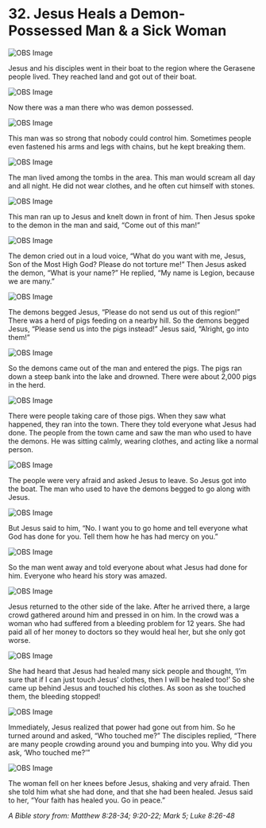 # 32. Jesus Heals a Demon-Possessed Man & a Sick Woman

![OBS Image](https://cdn.door43.org/obs/jpg/360px/obs-en-32-01.jpg)

Jesus and his disciples went in their boat to the region where the Gerasene people lived. They reached land and got out of their boat.

![OBS Image](https://cdn.door43.org/obs/jpg/360px/obs-en-32-02.jpg)

Now there was a man there who was demon possessed.

![OBS Image](https://cdn.door43.org/obs/jpg/360px/obs-en-32-03.jpg)

This man was so strong that nobody could control him. Sometimes people even fastened his arms and legs with chains, but he kept breaking them.

![OBS Image](https://cdn.door43.org/obs/jpg/360px/obs-en-32-04.jpg)

The man lived among the tombs in the area. This man would scream all day and all night. He did not wear clothes, and he often cut himself with stones.

![OBS Image](https://cdn.door43.org/obs/jpg/360px/obs-en-32-05.jpg)

This man ran up to Jesus and knelt down in front of him. Then Jesus spoke to the demon in the man and said, “Come out of this man!” 

![OBS Image](https://cdn.door43.org/obs/jpg/360px/obs-en-32-06.jpg)

The demon cried out in a loud voice, “What do you want with me, Jesus, Son of the Most High God? Please do not torture me!” Then Jesus asked the demon, “What is your name?” He replied, “My name is Legion, because we are many.” 

![OBS Image](https://cdn.door43.org/obs/jpg/360px/obs-en-32-07.jpg)

The demons begged Jesus, “Please do not send us out of this region!” There was a herd of pigs feeding on a nearby hill. So the demons begged Jesus, “Please send us into the pigs instead!” Jesus said, “Alright, go into them!”

![OBS Image](https://cdn.door43.org/obs/jpg/360px/obs-en-32-08.jpg)

So the demons came out of the man and entered the pigs. The pigs ran down a steep bank into the lake and drowned. There were about 2,000 pigs in the herd.

![OBS Image](https://cdn.door43.org/obs/jpg/360px/obs-en-32-09.jpg)

There were people taking care of those pigs. When they saw what happened, they ran into the town. There they told everyone what Jesus had done. The people from the town came and saw the man who used to have the demons. He was sitting calmly, wearing clothes, and acting like a normal person.

![OBS Image](https://cdn.door43.org/obs/jpg/360px/obs-en-32-10.jpg)

The people were very afraid and asked Jesus to leave. So Jesus got into the boat. The man who used to have the demons begged to go along with Jesus.

![OBS Image](https://cdn.door43.org/obs/jpg/360px/obs-en-32-11.jpg)

But Jesus said to him, “No. I want you to go home and tell everyone what God has done for you. Tell them how he has had mercy on you.”

![OBS Image](https://cdn.door43.org/obs/jpg/360px/obs-en-32-12.jpg)

So the man went away and told everyone about what Jesus had done for him. Everyone who heard his story was amazed.

![OBS Image](https://cdn.door43.org/obs/jpg/360px/obs-en-32-13.jpg)

Jesus returned to the other side of the lake. After he arrived there, a large crowd gathered around him and pressed in on him. In the crowd was a woman who had suffered from a bleeding problem for 12 years. She had paid all of her money to doctors so they would heal her, but she only got worse.

![OBS Image](https://cdn.door43.org/obs/jpg/360px/obs-en-32-14.jpg)

She had heard that Jesus had healed many sick people and thought, ‘I’m sure that if I can just touch Jesus’ clothes, then I will be healed too!’ So she came up behind Jesus and touched his clothes. As soon as she touched them, the bleeding stopped!

![OBS Image](https://cdn.door43.org/obs/jpg/360px/obs-en-32-15.jpg)

Immediately, Jesus realized that power had gone out from him. So he turned around and asked, “Who touched me?” The disciples replied, “There are many people crowding around you and bumping into you. Why did you ask, ‘Who touched me?’”

![OBS Image](https://cdn.door43.org/obs/jpg/360px/obs-en-32-16.jpg)

The woman fell on her knees before Jesus, shaking and very afraid. Then she told him what she had done, and that she had been healed. Jesus said to her, “Your faith has healed you. Go in peace.”

_A Bible story from: Matthew 8:28-34; 9:20-22; Mark 5; Luke 8:26-48_
